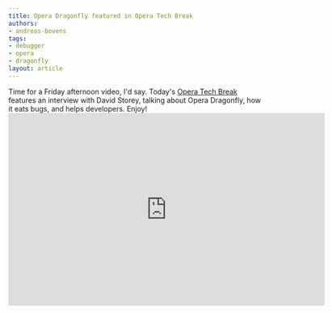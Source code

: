 ```yaml
---
title: Opera Dragonfly featured in Opera Tech Break
authors:
- andreas-bovens
tags:
- debugger
- opera
- dragonfly
layout: article
---
```

Time for a Friday afternoon video, I&#39;d say. Today&#39;s <a href="http://my.opera.com/chooseopera/blog/2011/05/27/everything-you-wanted-to-know-about-opera-dragonfly">Opera Tech Break</a> features an interview with David Storey, talking about Opera Dragonfly, how it eats bugs, and helps developers. Enjoy!<br/><iframe allowfullscreen="allowfullscreen" frameborder="0" height="381" scrolling="no" src="http://embed.myopera.com/video/?url=http%3A%2F%2Fwww.youtube.com%2Fwatch%3Fv%3DnY_wrFOL0KY&amp;height=375&amp;width=620" width="626" />
